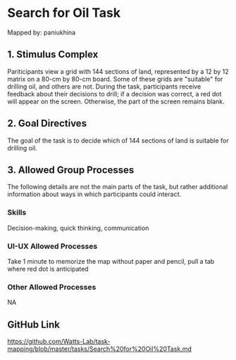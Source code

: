 # Search for Oil Task

Mapped by: paniukhina 

## 1. Stimulus Complex 
Pariticipants view a grid with 144 sections of land, represented by a 12 by 12 matrix on a 80-cm by 80-cm board. Some of these grids are "suitable" for drilling oil, and others are not. During the task, participants receive feedback about their decisions to drill; if a decision was correct, a red dot will appear on the screen. Otherwise, the part of the screen remains blank.

## 2. Goal Directives 
The goal of the task is to decide which of 144 sections of land is suitable for drilling oil.

## 3. Allowed Group Processes 
The following details are not the main parts of the task, but rather additional information about ways in which participants could interact.

### Skills 
Decision-making, quick thinking, communication

### UI-UX Allowed Processes
Take 1 minute to memorize the map without paper and pencil, pull a tab where red dot is anticipated

### Other Allowed Processes
NA

## GitHub Link 
https://github.com/Watts-Lab/task-mapping/blob/master/tasks/Search%20for%20Oil%20Task.md
